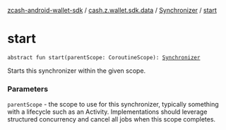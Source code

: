 [zcash-android-wallet-sdk](../../index.md) / [cash.z.wallet.sdk.data](../index.md) / [Synchronizer](index.md) / [start](./start.md)

# start

`abstract fun start(parentScope: CoroutineScope): `[`Synchronizer`](index.md)

Starts this synchronizer within the given scope.

### Parameters

`parentScope` - the scope to use for this synchronizer, typically something with a lifecycle such as an
Activity. Implementations should leverage structured concurrency and cancel all jobs when this scope completes.